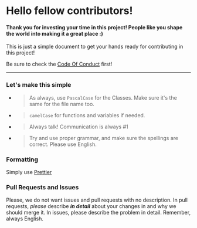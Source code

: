 # Hello fellow contributors!
 
#### Thank you for investing your time in this project! People like you shape the world into making it a great place :)

This is just a simple document to get your hands ready for contributing in this project!

Be sure to check the [Code Of Conduct](https://github.com/hisRoyalty/Disvas/blob/main/CODE_OF_CONDUCT.md) first!

_____________________________________________________________________________________________________________________________________________________________________________________________________________________________________________________

### Let's make this simple

- > As always, use `PascalCase` for the Classes. Make sure it's the same for the file name too.
- > `camelCase` for functions and variables if needed.
- > Always talk! Communication is always #1
- > Try and use proper grammar, and make sure the spellings are correct. Please use English.

### Formatting

Simply use [Prettier](https://prettier.io/)

### Pull Requests and Issues

Please, we do not want issues and pull requests with no description. In pull requests, *please* describe ***in detail*** about your changes in and why we should merge it. In issues, please describe the problem in detail. Remember, always English.
